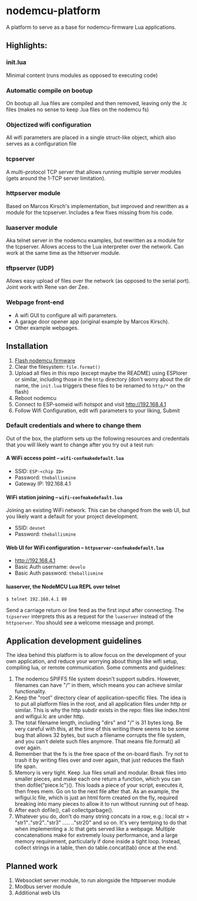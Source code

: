 # nodemcu-platform

A platform to serve as a base for nodemcu-firmware Lua applications.

## Highlights:

### init.lua
Minimal content (runs modules as opposed to executing code)

### Automatic compile on bootup
On bootup all .lua files are compiled and then removed, leaving only the .lc files (makes no sense to keep .lua files on the nodemcu fs)

### Objectized wifi configuration
All wifi parameters are placed in a single struct-like object, which also serves as a configuration file

### tcpserver
A multi-protocol TCP server that allows running multiple server modules (gets around the 1-TCP server limitation).

### httpserver module
Based on Marcos Kirsch's implementation, but improved and rewritten as a module for the tcpserver. Includes a few fixes missing from his  code.

### luaserver module
Aka telnet server in the nodemcu examples, but rewritten as a module for the tcpserver. Allows access to the Lua interpreter over the network. Can work at the same time as the httserver module.

### tftpserver (UDP)
Allows easy upload of files over the network (as opposed to the serial port). Joint work with Rene van der Zee.

### Webpage front-end

  - A wifi GUI to configure all wifi parameters.
  - A garage door opener app (original example by Marcos Kirsch).
  - Other example webpages.

## Installation
  1. [Flash nodemcu firmware](https://nodemcu.readthedocs.io/en/dev/en/flash/)
  2. Clear the filesystem: `file.format()`
  3. Upload all files in this repo (except maybe the README) using ESPlorer or similar, including those in the `http` directory (don't worry about the dir name, the `init.lua` triggers these files to be renamed to `http/*` on the flash)
  4. Reboot nodemcu
  5. Connect to ESP-someid wifi hotspot and visit <http://192.168.4.1>
  6. Follow Wifi Configuration, edit wifi parameters to your liking, Submit

### Default credentials and where to change them

Out of the box, the platform sets up the following resources and credentials that you will likely want to change after you try out a test run:

#### A WiFi access point – `wifi-confmakedefault.lua`

  - SSID: `ESP-<chip ID>`
  - Password: `theballismine`
  - Gateway IP: 192.168.4.1

#### WiFi station joining – `wifi-confmakedefault.lua`

Joining an existing WiFi network. This can be changed from the web UI, but you likely want a default for your project development.

  - SSID: `devnet`
  - Password: `theballismine`

#### Web UI for WiFi configuration – `httpserver-confmakedefault.lua`

  - <http://192.168.4.1>
  - Basic Auth username: `develo`
  - Basic Auth password: `theballismine`

#### luaserver, the NodeMCU Lua REPL over telnet

    $ telnet 192.168.4.1 80

Send a carriage return or line feed as the first input after connecting. The `tcpserver` interprets this as a request for the `luaserver` instead of the `httpserver`. You should see a welcome message and prompt.

## Application development guidelines
The idea behind this platform is to allow focus on the development of your own application, and reduce your worrying about things like wifi setup, compiling lua, or remote communication.
Some comments and guidelines:
  1. The nodemcu SPIFFS file system doesn't support subdirs. However, filenames can have "/" in them, which means you can achieve similar functionality. 
  2. Keep the "root" directory clear of application-specific files. The idea is to put all platform files in the root, and all application files under http or similar. This is why the http subdir exists in the repo: files like index.html and wifigui.lc are under http.
  3. The total filename length, including "dirs" and "/" is 31 bytes long. Be very careful with this, at the time of this writing there seems to be some bug that allows 32 bytes, but such a filename corrupts the file system, and you can't delete such files anymore. That means file.format() all over again.
  4. Remember that the fs is the free space of the on-board flash. Try not to trash it by writing files over and over again, that just reduces the flash life span.
  5. Memory is very tight. Keep .lua files small and modular. Break files into smaller pieces, and make each one return a function, which you can then dofile("piece.lc")(). This loads a piece of your script, executes it, then frees mem. Go on to the next file after that. As an example, the wifigui.lc file, which is just an html form created on the fly, required breaking into many pieces to allow it to run without running out of heap. 
  6. After each dofile(), call collectgarbage().
  7. Whatever you do, don't do many string concats in a row, e.g.: local str = "str1".."str2".."str3" ..... .."str20" and so on. It's very temtping to do that when implementing a .lc that gets served like a webpage. Multiple concatenations make for extremely lousy performance, and a large memory requirement, particularly if done inside a tight loop. Instead, collect strings in a table, then do table.concat(tab) once at the end.

## Planned work
  1. Websocket server module, to run alongside the httpserver module
  2. Modbus server module
  3. Additional web UIs
 
